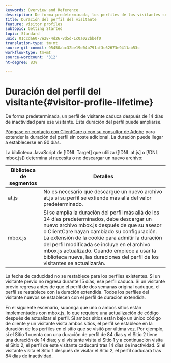 ```yaml
---
keywords: Overview and Reference
description: De forma predeterminada, los perfiles de los visitantes se almacenan durante 14 días. Esta duración del perfil puede ampliarse.
title: Duración del perfil del visitante
feature: visitor profiles
subtopic: Getting Started
topic: Standard
uuid: 01ccda60-7e28-4d26-8d5d-1c0a022bbef0
translation-type: tm+mt
source-git-commit: 95450abc32be19d04b791af3c62673e9411ab53c
workflow-type: tm+mt
source-wordcount: '312'
ht-degree: 83%

---
```



# Duración del perfil del visitante{#visitor-profile-lifetime}

De forma predeterminada, un perfil de visitante caduca después de 14 días de inactividad para ese visitante. Esta duración del perfil puede ampliarse.

[Póngase en contacto con ClientCare o con su consultor de Adobe](/help/cmp-resources-and-contact-information.md#reference_ACA3391A00EF467B87930A450050077C) para extender la duración del perfil sin coste adicional. La duración puede llegar a establecerse en 90 días.

La biblioteca JavaScript de [!DNL Target] que utiliza ([!DNL at.js] o [!DNL mbox.js]) determina si necesita o no descargar un nuevo archivo:

| Biblioteca de segmentos | Detalles |
|--- |--- |
| at.js | No es necesario que descargue un nuevo archivo at.js si su perfil se extiende más allá del valor predeterminado. |
| mbox.js | Si se amplía la duración del perfil más allá de los 14 días predeterminados, debe descargar un nuevo archivo mbox.js después de que su asesor o ClientCare hayan cambiado su configuración. La extensión de la cookie para admitir la duración del perfil modificada se incluye en el archivo mbox.js actualizado. Cuando empiece a usar la biblioteca nueva, las duraciones del perfil de los visitantes se actualizarán. |

La fecha de caducidad no se restablece para los perfiles existentes. Si un visitante previo no regresa durante 15 días, ese perfil caduca. Si un visitante previo regresa antes de que el perfil de dos semanas original caduque, el perfil se restablece con la duración extendida. Todos los perfiles del visitante nuevos se establecen con el perfil de duración extendida.

En el siguiente escenario, suponga que uno o ambos sitios están implementados con mbox.js, lo que requiere una actualización de código después de actualizar el perfil. Si ambos sitios están bajo un único código de cliente y un visitante visita ambos sitios, el perfil se establece en la duración de los perfiles en el sitio que se visitó por última vez. Por ejemplo, si el Sitio 1 cuenta con una duración de perfil de 84 días y el Sitio 2 tiene una duración de 14 días; y el visitante visita el Sitio 1 y a continuación visita el Sitio 2, el perfil de este visitante caducará tras 14 días de inactividad. Si el visitante visita el Sitio 1 después de visitar el Sitio 2, el perfil caducará tras 84 días de inactividad.
